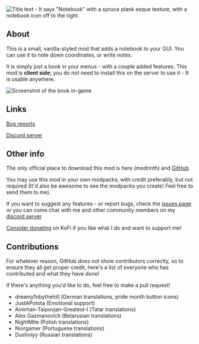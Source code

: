 ![Title text - It says "Notebook" with a spruce plank esque texture, with a notebook icon off to the right.](https://cdn.modrinth.com/data/cached_images/af7d924628408f5a9443c71a13e8ce419a4f24e5.png)

## About

This is a small, vanilla-styled mod that adds a notebook to your GUI. You can use it to note down coordinates, or write notes.

It is simply just a book in your menus - with a couple added features.
This mod is **client side**; you do not need to install this on the server to use it - It is usable anywhere.

![Screenshot of the book in-game](https://cdn.modrinth.com/data/cached_images/332fc2a9a0979ca595db43cf25118d37e8e38b2a.png)

## Links

[Bug reports](https://github.com/JunePrimavera/Minecraft-Vanilla-Notebook/issues)

[Discord server](https://discord.gg/yRzU94bWVg)

## Other info

The only official place to download this mod is here (modrinth) and [GitHub](https://github.com/JunePrimavera) 

You may use this mod in your own modpacks; with credit preferably, but not required (It'd also be awesome to see the modpacks you create! Feel free to send them to me).

If you want to suggest any features - or report bugs, check the [issues page](https://github.com/JunePrimavera/Vanilla-Notebook/issues) or you can come chat with me and other community members on my [discord server](https://discord.gg/yRzU94bWVg)

[Consider donating](https://ko-fi.com/sillyjune) on KoFi if you like what I do and want to support me!

## Contributions

For whatever reason, GitHub does not show contributors correctly, so to ensure they all get proper credit, here's a list of everyone who has contributed and what they have done!

If there's anything you'd like to do, feel free to make a pull request!

- dreamy1nbythehill (German translations, pride month button icons)
- JustAPotota (Emotional support)
- Amirhan-Taipovjan-Greatest-I (Tatar translations)
- Alex Gazmanovich (Belarusian translations)
- NightMite (Polish translations)
- Niorgamer (Portuguese translations)
- Dushniyy (Russian translations)
